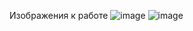 Изображения к работе
![image](https://github.com/user-attachments/assets/938122d2-1ef8-4b39-a483-3e483a42d1c2)
![image](https://github.com/user-attachments/assets/3326176d-60b2-4490-a47c-247052f284b0)
